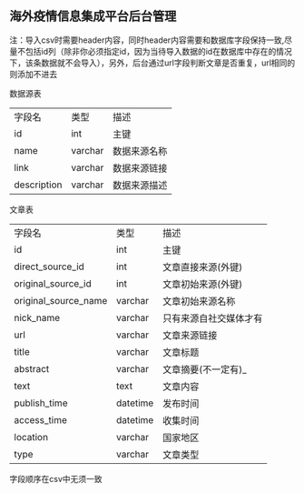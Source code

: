 ## 海外疫情信息集成平台后台管理

注：导入csv时需要header内容，同时header内容需要和数据库字段保持一致,尽量不包括id列（除非你必须指定id，因为当待导入数据的id在数据库中存在的情况下，该条数据就不会导入），另外，后台通过url字段判断文章是否重复，url相同的则添加不进去

数据源表

<table>
   <tr>
      <td>字段名</td>
      <td>类型</td>
      <td>描述</td>
   </tr>
   <tr>
      <td>id</td>
      <td>int</td>
      <td>主键</td>
   </tr>
   <tr>
      <td>name</td>
      <td>varchar</td>
      <td>数据来源名称</td>
   </tr>
   <tr>
      <td>link</td>
      <td>varchar</td>
      <td>数据来源链接</td>
   </tr>
   <tr>
      <td>description</td>
      <td>varchar</td>
      <td>数据来源描述</td>
   </tr>
</table>

文章表

<table>
   <tr>
      <td>字段名</td>
      <td>类型</td>
      <td>描述</td>
   </tr>
   <tr>
      <td>id</td>
      <td>int</td>
      <td>主键</td>
   </tr>
   <tr>
      <td>direct_source_id</td>
      <td>int</td>
      <td>文章直接来源(外键)</td>
   </tr>
   <tr>
      <td>original_source_id</td>
      <td>int</td>
      <td>文章初始来源(外键)</td>
   </tr>
   <tr>
      <td>original_source_name</td>
      <td>varchar</td>
      <td>文章初始来源名称</td>
   </tr>
   <tr>
      <td>nick_name</td>
      <td>varchar</td>
      <td>只有来源自社交媒体才有</td>
   </tr>
   <tr>
      <td>url</td>
      <td>varchar</td>
      <td>文章来源链接</td>
   </tr>
   <tr>
      <td>title</td>
      <td>varchar</td>
      <td>文章标题</td>
   </tr>
   <tr>
      <td>abstract</td>
      <td>varchar</td>
      <td>文章摘要(不一定有)_</td>
   </tr>
   <tr>
      <td>text</td>
      <td>text</td>
      <td>文章内容</td>
   </tr>
   <tr>
      <td>publish_time</td>
      <td>datetime</td>
      <td>发布时间</td>
   </tr>
   <tr>
      <td>access_time</td>
      <td>datetime</td>
      <td>收集时间</td>
   </tr>
   <tr>
      <td>location</td>
      <td>varchar</td>
      <td>国家地区</td>
   </tr>
   <tr>
      <td>type</td>
      <td>varchar</td>
      <td>文章类型</td>
   </tr>
</table>

字段顺序在csv中无须一致